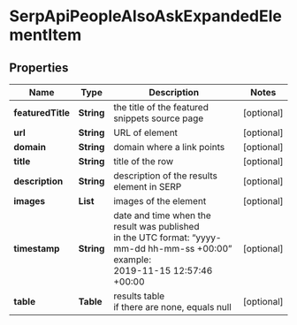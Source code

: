 # SerpApiPeopleAlsoAskExpandedElementItem


## Properties

| Name | Type | Description | Notes |
|------------ | ------------- | ------------- | -------------|
**featuredTitle** | **String** | the title of the featured snippets source page |[optional]|
**url** | **String** | URL of element |[optional]|
**domain** | **String** | domain where a link points |[optional]|
**title** | **String** | title of the row |[optional]|
**description** | **String** | description of the results element in SERP |[optional]|
**images** | **List<AiModeImagesElement>** | images of the element |[optional]|
**timestamp** | **String** | date and time when the result was published<br>in the UTC format: “yyyy-mm-dd hh-mm-ss +00:00”<br>example:<br>2019-11-15 12:57:46 +00:00 |[optional]|
**table** | **Table** | results table<br>if there are none, equals null |[optional]|